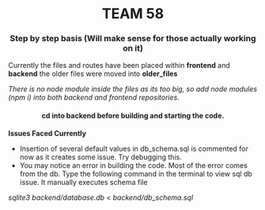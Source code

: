 <h1 align="center">TEAM 58</h1>

<h3 align="center">Step by step basis (Will make sense for those actually working on it)</h3>

Currently the files and routes have been placed within **frontend** and **backend** the older files were moved into **older_files**

*There is no node module inside the files as its too big, so add node modules (npm i) into both backend and frontend repositories.*

<h4 align="center">cd into backend before building and starting the code. </h4>


**Issues Faced Currently**
- Insertion of several default values in db_schema.sql is commented for now as it creates some issue. Try debugging this.
- You may notice an error in building the code. Most of the error comes from the db. Type the following command in the terminal to view sql db issue. It manually executes schema file 

*sqlite3 backend/database.db < backend/db_schema.sql*
